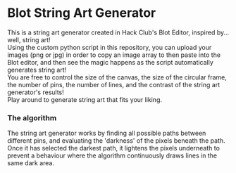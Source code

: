 # Blot String Art Generator
This is a string art generator created in Hack Club's Blot Editor, inspired by... well, string art!  
Using the custom python script in this repository, you can upload your images (png or jpg) in order to copy an image array to then paste into the Blot editor, and then see the magic happens as the script automatically generates string art!  
You are free to control the size of the canvas, the size of the circular frame, the number of pins, the number of lines, and the contrast of the string art generator's results!  
Play around to generate string art that fits your liking. 

### The algorithm
The string art generator works by finding all possible paths between different pins, and evaluating the 'darkness' of the pixels beneath the path. Once it has selected the darkest path, it lightens the pixels underneath to prevent a behaviour where the algorithm continuously draws lines in the same dark area. 
